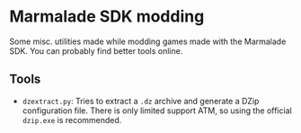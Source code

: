 # Marmalade SDK modding

Some misc. utilities made while modding games made with the Marmalade SDK. You can probably find better tools online.

## Tools

* `dzextract.py`: Tries to extract a `.dz` archive and generate a DZip configuration file. There is only limited support ATM, so using the official `dzip.exe` is recommended.
